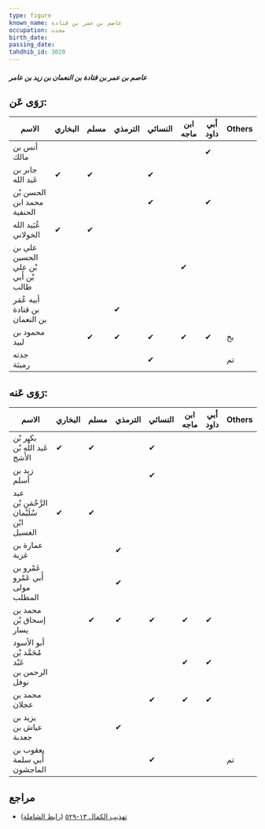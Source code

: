```yaml
---
type: figure
known_name: عاصم بن عمر بن قتادة
occupation: محدث
birth_date:
passing_date:
tahdhib_id: 3020
---
```

##### عاصم بن عمر بن قتادة بن النعمان بن زيد بن عامر

## رَوَى عَن:
| الاسم                               | البخاري | مسلم | الترمذي | النسائي | ابن ماجه | أبي داود | Others |
| ----------------------------------- | ------- | ---- | ------- | ------- | -------- | -------- | ------ |
| أنس بن مالك                         |         |      |         |         |          | ✔        |        |
| جابر بن عَبد الله                   | ✔       | ✔    |         | ✔       |          |          |        |
| الحسن بْن محمد ابن الحنفية          |         |      |         | ✔       |          | ✔        |        |
| عُبَيد الله الخولاني                | ✔       | ✔    |         |         |          |          |        |
| علي بن الحسين بْن علي بْن أَبي طالب |         |      |         |         | ✔        |          |        |
| أبيه عُمَر بن قتادة بن النعمان      |         |      | ✔       |         |          |          |        |
| محمود بن لبيد                       |         | ✔    | ✔       | ✔       | ✔        | ✔        | بخ     |
| جدته رميثة                          |         |      |         | ✔       |          |          | تم     |
## رَوَى عَنه:
| الاسم                                        | البخاري | مسلم | الترمذي | النسائي | ابن ماجه | أبي داود | Others |
| -------------------------------------------- | ------- | ---- | ------- | ------- | -------- | -------- | ------ |
| بكير بْن عَبد اللَّهِ بْن الأشج              | ✔       | ✔    |         | ✔       |          |          |        |
| زيد بن أسلم                                  |         |      |         | ✔       |          |          |        |
| عبد الرَّحْمَنِ بْن سُلَيْمان ابْن الغسيل    | ✔       | ✔    |         |         |          |          |        |
| عمارة بن غزية                                |         |      | ✔       |         |          |          |        |
| عَمْرو بن أَبي عَمْرو مولى المطلب            |         |      | ✔       |         |          |          |        |
| محمد بن إسحاق بْن يسار                       |         | ✔    | ✔       | ✔       | ✔        | ✔        |        |
| أبو الأسود مُحَمَّد بْن عَبْد الرحمن بن نوفل |         |      |         |         | ✔        | ✔        |        |
| محمد بن عجلان                                |         |      |         | ✔       | ✔        | ✔        |        |
| يزيد بن عياش بن جعدبة                        |         |      | ✔       |         |          |          |        |
| يعقوب بن أَبي سلمة الماجشون                  |         |      |         | ✔       |          |          | تم     |
## مراجع
- [تهذيب الكمال ١٣-٥٢٩](obsidian://open?vault=Tahdhib-al-Kamal&file=Figures/٣٠٢٠-عاصم%20بن%20عمر%20بن%20قتادة%20بن%20النعمان%20بن%20زيد%20بن%20عامر) ([رابط الشاملة](https://shamela.ws/book/3722/6910))